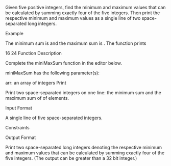 Given five positive integers, find the minimum and maximum values that can be calculated by summing exactly four of the five integers. Then print the respective minimum and maximum values as a single line of two space-separated long integers.

Example

The minimum sum is and the maximum sum is . The function prints

16 24
Function Description

Complete the miniMaxSum function in the editor below.

miniMaxSum has the following parameter(s):

arr: an array of integers
Print

Print two space-separated integers on one line: the minimum sum and the maximum sum of of elements.

Input Format

A single line of five space-separated integers.

Constraints

Output Format

Print two space-separated long integers denoting the respective minimum and maximum values that can be calculated by summing exactly four of the five integers. (The output can be greater than a 32 bit integer.)
